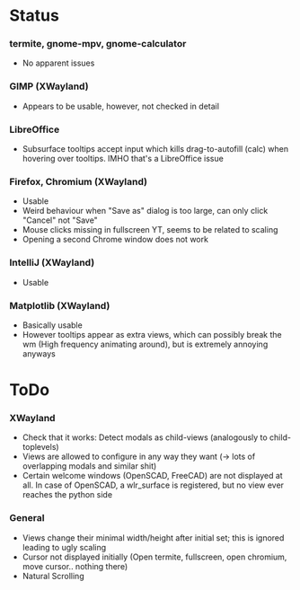 # Status

### termite, gnome-mpv, gnome-calculator
- No apparent issues


### GIMP (XWayland)
- Appears to be usable, however, not checked in detail

### LibreOffice
- Subsurface tooltips accept input which kills drag-to-autofill (calc) when hovering over tooltips. IMHO that's a LibreOffice issue

### Firefox, Chromium (XWayland)
- Usable
- Weird behaviour when "Save as" dialog is too large, can only click "Cancel" not "Save"
- Mouse clicks missing in fullscreen YT, seems to be related to scaling
- Opening a second Chrome window does not work 

### IntelliJ (XWayland)
- Usable

### Matplotlib (XWayland)
- Basically usable
- However tooltips appear as extra views, which can possibly break the wm (High frequency animating around), but is extremely annoying anyways


# ToDo

### XWayland
- Check that it works: Detect modals as child-views (analogously to child-toplevels)
- Views are allowed to configure in any way they want (-> lots of overlapping modals and similar shit)
- Certain welcome windows (OpenSCAD, FreeCAD) are not displayed at all. In case of OpenSCAD, a wlr_surface is registered, but no view ever reaches the python side

### General
- Views change their minimal width/height after initial set; this is ignored leading to ugly scaling
- Cursor not displayed initially (Open termite, fullscreen, open chromium, move cursor.. nothing there)
- Natural Scrolling
